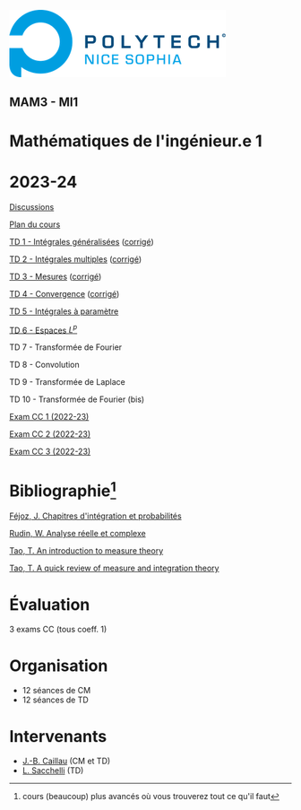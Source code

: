 ![PNS](logo-pns.png)
## MAM3 - MI1
# Mathématiques de l'ingénieur.e 1 
# 2023-24

[Discussions](https://github.com/pns-mam/mi1/discussions/1)

[Plan du cours](cm/cm.md)
    
[TD 1 - Intégrales généralisées](td1/td1.md)
([corrigé](td1/td1-corr.pdf))

[TD 2 - Intégrales multiples](td2/td2.md)
([corrigé](td2/td2-corr.pdf))

[TD 3 - Mesures](td3/td3.md)
([corrigé](td3/td3-corr.pdf))

[TD 4 - Convergence](td4/td4.md)
([corrigé](td4/td4-corr.pdf))

[TD 5 - Intégrales à paramètre](td5/td5.md)

[TD 6 - Espaces $L^p$](td6/td6.md)

TD 7 - Transformée de Fourier

TD 8 - Convolution

TD 9 - Transformée de Laplace

TD 10 - Transformée de Fourier (bis)

[Exam CC 1 (2022-23)](exam-cc1-old/exam-cc1.pdf)

[Exam CC 2 (2022-23)](exam-cc2-old/exam-cc2.pdf)

[Exam CC 3 (2022-23)](exam-cc3-old/exam-cc3.pdf)

# Bibliographie[^1]
[Féjoz, J. Chapitres d'intégration et probabilités](https://www.ceremade.dauphine.fr/~fejoz/Integration/integration-probabilites.pdf)

[Rudin, W. Analyse réelle et complexe](https://www.dunod.com/sciences-techniques/analyse-reelle-et-complexe-cours-et-exercices-0)

[Tao, T. An introduction to measure theory](https://terrytao.files.wordpress.com/2012/12/gsm-126-tao5-measure-book.pdf)

[Tao, T. A quick review of measure and integration theory](https://terrytao.wordpress.com/2009/01/01/245b-notes-0-a-quick-review-of-measure-and-integration-theory)

[^1]: cours (beaucoup) plus avancés où vous trouverez tout ce qu'il faut

# Évaluation
3 exams CC (tous coeff. 1)

# Organisation
- 12 séances de CM
- 12 séances de TD

# Intervenants
- [J.-B. Caillau](mailto:jean-baptiste.caillau@univ-cotedazur.fr) (CM et TD)
- [L. Sacchelli](mailto:ludovic.sacchelli@inria.fr) (TD)
